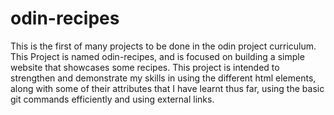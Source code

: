 # odin-recipes
This is the first of many projects to be done in the odin project curriculum.
This Project is named odin-recipes, and is focused on building a simple website that showcases some recipes.
This project is intended to strengthen and demonstrate my skills in using the different html elements, along with some of their attributes that I have learnt thus far, using the basic git commands efficiently and using external links.